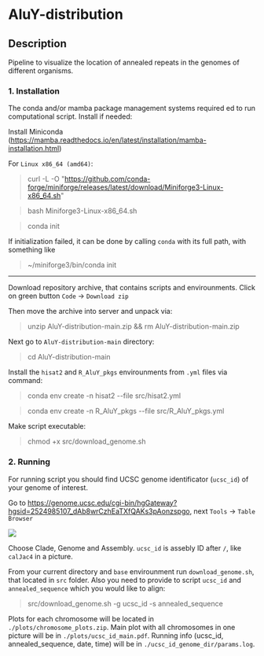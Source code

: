 # AluY-distribution

## Description
Pipeline to visualize the location of annealed repeats in the genomes of different organisms.

### 1. Installation
The conda and/or mamba package management systems required ed to run computational script. Install if needed:

Install Miniconda (https://mamba.readthedocs.io/en/latest/installation/mamba-installation.html)

For `Linux x86_64 (amd64)`:
> curl -L -O "https://github.com/conda-forge/miniforge/releases/latest/download/Miniforge3-Linux-x86_64.sh"

> bash Miniforge3-Linux-x86_64.sh

> conda init

If initialization failed, it can be done by calling `conda` with its full path, with something like
> ~/miniforge3/bin/conda init

_______________________________________________________________________________________________________________
Download repository archive, that contains scripts and envirounments.
Click on green button `Code` -> `Download zip`

Then move the archive into server and unpack via:
> unzip AluY-distribution-main.zip && rm AluY-distribution-main.zip

Next go to `AluY-distribution-main` directory:
> cd AluY-distribution-main

Install the `hisat2` and `R_AluY_pkgs` envirounments from `.yml` files via command:
> conda env create -n hisat2 --file src/hisat2.yml

> conda env create -n R_AluY_pkgs --file src/R_AluY_pkgs.yml

Make script executable:
> chmod +x src/download_genome.sh

### 2. Running
For running script you should find UCSC genome identificator (`ucsc_id`) of your genome of interest.

Go to https://genome.ucsc.edu/cgi-bin/hgGateway?hgsid=2524985107_dAb8wrCzhEaTXfQAKs3pAonzspgo, next `Tools` -> `Table Browser`

![](https://github.com/kanaevavera/AluY-distribution/blob/main/Ucsc_example.png)

Choose Clade, Genome and Assembly. `ucsc_id` is assebly ID after `/`, like `calJac4` in a picture.

From your current directory and `base` envirounment run `download_genome.sh`, that located in `src` folder. Also you need to provide to script `ucsc_id` and `annealed_sequence` which you would like to align:

> src/download_genome.sh -g ucsc_id -s annealed_sequence

Plots for each chromosome will be located in `./plots/chromosome_plots.zip`. Main plot with all chromosomes in one picture will be in `./plots/ucsc_id_main.pdf`. Running info (ucsc_id, annealed_sequence, date, time) will be in `./ucsc_id_genome_dir/params.log`.
